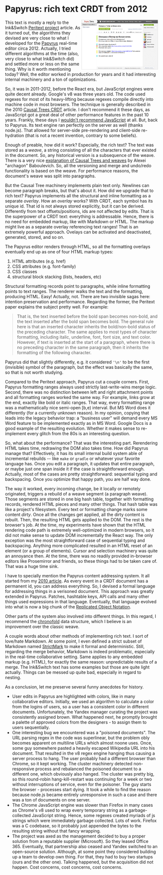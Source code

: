 #   Papyrus: rich text CRDT from 2012

<img align="right" width="50%" src="./live2.png">

This text is mostly a reply to the Ink&Switch [Peritext project][p] article.
As it turned out, the algorithms they devised are very close to what I developed for the [Papyrus][c] real-time editor circa 2012. Actually, I tried different algorithms at the time (also, very close to what Ink&Switch did) and settled more or less on the same thing. Why is it worth mentioning today? Well, the editor worked in production for years and it had interesting internal machinery and a ton of optimizations.

[p]: https://www.inkandswitch.com/peritext/
[c]: https://github.com/gritzko/citrea-model/

So, it was in 2011-2012, before the React era, but JavaScript engines were quite decent already. Google's v8 was three years old. The code used regexes for most of its heavy-lifting because regexes compile directly into machine code in most browsers. The technique is generally described in the 2010 [Causal Trees CRDT][t] article. I don't recommend it these days, as JavaScript got a great deal of other performance features in the past 10 years. Frankly, these days I [wouldn't recommend JavaScript][w] at all. But, back to Papyrus. Its text engine ran perfectly on the server as well (thanks node.js). That allowed for server-side pre-rendering and client-side re-hydration (that is not a recent invention, contrary to some beliefs).

[t]: https://www.researchgate.net/publication/221367739_Deep_hypertext_with_embedded_revision_control_implemented_in_regular_expressions
[w]: https://webassembly.org/

Enough of preable, how did it work? Especially, the rich text? The text was stored as a *weave*, a string consisting of all the characters that ever existed in the document. So, any historical version is a subsequence of the weave. There is a very nice [explanation of Causal Trees and weaves][a] by Alexei "archagon" Baboulevich. So, all the versioning and merge and undo/redo functionality is based on the weave. For performance reasons, the document's weave was split into paragraphs.

[a]: http://archagon.net/blog/2018/03/24/data-laced-with-history/

But the Causal Tree machinery implements plain text only. Newlines can become paragraph breaks, but that's about it. How did we upgrade that to rich text? Papyrus implements all the structural and inline formatting as a separate *overlay*. How an *overlay* works? With CRDT, each symbol has its unique id. That id is not always stored explicitly, but it can be derived. Differently from text offsets/positions, ids are not affected by edits. That is the superpower of a CRDT text: everything is addressable. Hence, there is no need for embedded markup, like with Markdown or HTML. The markup might live as a separate overlay referencing text ranges! That is an extremely powerful approach. Ovelays can be activated and deactivated, generated, stored, and so on.

The Papyrus editor renders through HTML, so all the formatting overlays eventually end up as one of four HTML markup types: 

 1. HTML attributes (e.g. href)
 2. CSS attributes (e.g. font-family)
 3. CSS classes
 4. structural block stacking (lists, headers, etc)

Structural formatting records point to paragraphs, while inline formatting points to text ranges. The renderer walks the text and the formatting, producing HTML. Easy! Actually, not. There are two invisible sagas here: intention preservation and performance. Regarding the former, the Peritext paper explains the subject pretty well. For example:

  > That is, the text inserted before the bold span becomes non-bold, and the text inserted after the bold span becomes bold. The general rule here is that an inserted character inherits the bold/non-bold status of the preceding character. The same applies to most types of character formatting, including italic, underline, font, font size, and text color. However, if text is inserted at the start of a paragraph, where there is no preceding character in the same paragraph, then it inherits the formatting of the following character.

Papyrus did that slightly differently, e.g. it considered `'\n'` to be the first (invisible) symbol of the paragraph, but the effect was basically the same, so that is not worth studying.

Compared to the Peritext approach, Papyrus cut a couple corners. First, Papyrus formatting ranges always used strictly last-write-wins merge logic. Second, there was no distinction between left and right attachment points and all formatting ranges worked the same way. For example, links grow at the end, exactly like bold or italic ranges. That way, every formatting range was a mathematically nice semi-open [b,e) interval. But MS Word does it differently (for a currently unknown reason). In my opinion, copying that leads into the legacy behavior trap: a "business user" will demand every MS Word feature to be implemented exactly as in MS Word. Google Docs is a good example of the resulting evolution. Whether it makes sense to re-implement every glitch from the 80s is an interesting question.

So, what about the performance? That was the interesting part. Rerendering HTML takes time, redrawing the DOM also takes time. How did Papyrus manage that? Effectively, it has its small internal build system able of incremental rebuilds -- like `make` or `gradle` or whatever your favorite language has. Once you edit a paragraph, it updates that entire paragraph, or maybe just one span inside it if the case is straightforward enough. Actually, most of the cases are pretty straightforward: sequential typing and backspacing. Once you optimize that happy path, you are half way done.

The way it worked, every incoming change, be it locally or remotely originated, triggers a rebuild of a weave segment (a paragraph weave). Those segments are stored  in one big hash table, together with formatting records, rendered HTML pieces and many other things. That hash table was like a project's filesystem. Every text or formatting change marks some content *dirty*. Once all the changes get applied, all the dirty content is rebuilt. Then, the resulting HTML gets applied to the DOM. The rest is the browser's job. At the time, my experiments have shown that the HTML rendering code path is extremely well-optimized in modern browsers, so it did not make sense to update DOM incrementally the React way. The only exception was the most straightforward case of sequential typing and backspacing. Anything more complicated resulted in an HTML reset of an element (or a group of elements). Cursor and selection machinery was quite an annoyance then. At the time, there was no readily provided in-browser editors like Prosemirror and friends, so these things had to be taken care of. That was a huge time sink.

I have to specially mention the Papyrus content addressing system. It all started from my [2010 article][h]. As every event in a CRDT document has a permanent id, you can address everything. So, I devised a formal language for addressing things in a verisoned document. This approach was greatly extended in Papyrus. Patches, hashtable keys, API calls and many other things used expressions in that language. Eventually, that language evolved into what is now a big chunk of the [Replicated Object Notation][o].

[h]: http://ceur-ws.org/Vol-823/dah2011_paper_3.pdf
[o]: http://doc.replicated.cc/%5EWiki/ron.sm

Other parts of the system also involved into different things. In this regard, I recommend the [chronofold][c] data structure, which I believe is an improvement over the classic weave.

[c]: https://arxiv.org/pdf/2002.09511.pdf

A couple words about other methods of implementing rich text. I sort of love/hate Markdown. At some point, I even defined a strict subset of Markdown named [StrictMark][s] to make it formal and deterministic. Still, regarding the merge behavior, Markdown is indeed problematic, especially in the real-time collaborative setting.
Same applies to any embedded markup (e.g. HTML), for exactly the same reason: unpredictable results of a merge. The Ink&Switch text has some examples but those are quite light actually. Things can be messed up quite bad, especially in regard to nesting.

[s]: http://doc.replicated.cc/%5EWiki/strictmark.sm

As a conclusion, let me preserve several funny anecdotes for history.

  - User edits in Papyrus are highlighted with colors, like in many collaborative
    editors. Initially, we used an algorithm to calculate a color from the logins
    of users, so a user has a consistent color in different documents. Unfortunately,
    the Yandex manager curating the project was consistently assigned brown. What
    happened next, he promptly brought a palette of approved colors from the
    designers - to assign them to users sequentially.
  - One interesting bug we encountered was a "poisoned documents". The URL parsing
    regex in the code was superlinear, but the problem obly becomes apparent on
    multiline URLs which almost noone uses. Once, some guy somewhere pasted a heavily
    escaped Wikipedia URL into his document. That resulted in the v8 regex engine
    hanging thus causing a server process to hang. The user probably had a different
    browser than Chrome, so it kept working. The cluster machinery detected non-
    responsive process and rebalanced the poisoned document to a different one,
    which obviously also hanged. The cluster was pretty big, so this round-robin
    hang-kill-restart was continuing for a week or two without interruptions of
    service, even for the poisoner. The guy starts the browser - processes start
    dying. It took a while to find the reason because node.js became entirely
    unresponsive in such a case and there was a ton of documents on one server.
  - The Chrome JavaScript engine was slower than Firefox in many cases as Chrome's
    v8 used to wrap every temporary string as a garbage-collected JavaScript string.
    Hence, some regexes created myriads of js strings which were immediately garbage
    collected. Lots of work. Firefox was a C codebase, so it probably just appended
    the bytes to the resulting string without that fancy wrapping.
  - The project was axed as the management decided to buy a proper solution from
    a reputable supplier (Microsoft). So they leased Office 365. Eventually, that
    partnership also ceased and Yandex switched to an open-source solution.
    Although, at some point they considered building up a team to develop own
    thing. For that, they had to buy two startups (ours and the other one).
    Talking happened, but the acquisition did not happen. Cost concerns, cost 
    concerns, cost concerns.

